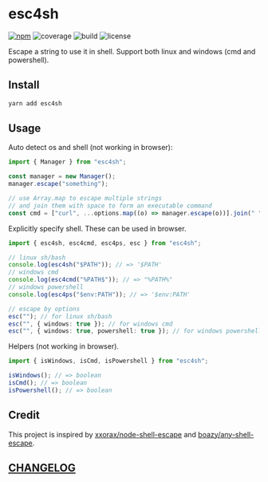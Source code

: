 # esc4sh

[![npm](https://img.shields.io/npm/v/esc4sh?style=flat-square)](https://www.npmjs.com/package/esc4sh)
![coverage](https://img.shields.io/codecov/c/github/DiscreteTom/esc4sh?style=flat-square)
![build](https://img.shields.io/github/actions/workflow/status/DiscreteTom/esc4sh/publish.yml?style=flat-square)
![license](https://img.shields.io/github/license/DiscreteTom/esc4sh?style=flat-square)

Escape a string to use it in shell. Support both linux and windows (cmd and powershell).

## Install

```bash
yarn add esc4sh
```

## Usage

Auto detect os and shell (not working in browser):

```ts
import { Manager } from "esc4sh";

const manager = new Manager();
manager.escape("something");

// use Array.map to escape multiple strings
// and join them with space to form an executable command
const cmd = ["curl", ...options.map((o) => manager.escape(o))].join(" ");
```

Explicitly specify shell. These can be used in browser.

```ts
import { esc4sh, esc4cmd, esc4ps, esc } from "esc4sh";

// linux sh/bash
console.log(esc4sh("$PATH")); // => '$PATH'
// windows cmd
console.log(esc4cmd("%PATH$")); // => "%PATH%"
// windows powershell
console.log(esc4ps("$env:PATH")); // => '$env:PATH'

// escape by options
esc(""); // for linux sh/bash
esc("", { windows: true }); // for windows cmd
esc("", { windows: true, powershell: true }); // for windows powershell
```

Helpers (not working in browser).

```ts
import { isWindows, isCmd, isPowershell } from "esc4sh";

isWindows(); // => boolean
isCmd(); // => boolean
isPowershell(); // => boolean
```

## Credit

This project is inspired by [xxorax/node-shell-escape](https://github.com/xxorax/node-shell-escape/) and [boazy/any-shell-escape](https://github.com/boazy/any-shell-escape/).

## [CHANGELOG](./CHANGELOG.md)
